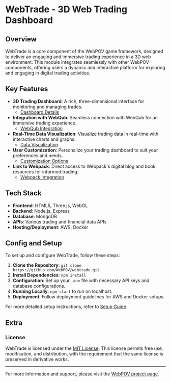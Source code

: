 # WebTrade - 3D Web Trading Dashboard

## Overview

WebTrade is a core component of the WebPOV game framework, designed to deliver an engaging and immersive trading experience in a 3D web environment. This module integrates seamlessly with other WebPOV components, offering users a dynamic and interactive platform for exploring and engaging in digital trading activities.

## Key Features

- **3D Trading Dashboard**: A rich, three-dimensional interface for monitoring and managing trades.
  - [Dashboard Details](/docs/Dashboard.md)
- **Integration with WebQub**: Seamless connection with WebQub for an immersive trading experience.
  - [WebQub Integration](/docs/WebQubIntegration.md)
- **Real-Time Data Visualization**: Visualize trading data in real-time with interactive charts and graphs.
  - [Data Visualization](/docs/DataVisualization.md)
- **User Customization**: Personalize your trading dashboard to suit your preferences and needs.
  - [Customization Options](/docs/Customization.md)
- **Link to Webpack**: Direct access to Webpack's digital blog and book resources for informed trading.
  - [Webpack Integration](/docs/WebpackIntegration.md)

## Tech Stack

- **Frontend**: HTML5, Three.js, WebGL
- **Backend**: Node.js, Express
- **Database**: MongoDB
- **APIs**: Various trading and financial data APIs
- **Hosting/Deployment**: AWS, Docker

## Config and Setup

To set up and configure WebTrade, follow these steps:

1. **Clone the Repository**: `git clone https://github.com/WebPOV/webtrade.git`
2. **Install Dependencies**: `npm install`
3. **Configuration**: Set up your `.env` file with necessary API keys and database configurations.
4. **Running Locally**: `npm start` to run on localhost.
5. **Deployment**: Follow deployment guidelines for AWS and Docker setups.

For more detailed setup instructions, refer to [Setup Guide](/docs/SetupGuide.md).

## Extra

### License

WebTrade is licensed under the [MIT License](LICENSE.md). This license permits free use, modification, and distribution, with the requirement that the same license is preserved in derivative works.

---

For more information and support, please visit the [WebPOV project page](https://webpov.com/).
